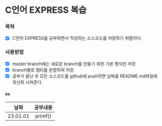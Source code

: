 # C언어 EXPRESS 복습
### 목적
- [X] C언어 EXPRESS를 공부하면서 작성하는 소스코드를 저장하기 위함이다.
### 사용방법
- [X] master branch에는 새로운 branch를 만들기 위한 기본 형식만 저장
- [X] branch별로 챕터를 분할하여 저장
- [X] 공부가 끝난 후 모든 소스코드를 github에 push하면 날짜를 README.md파일에 최신화 시켜준다.   
#### ex

|**날짜**|**공부내용**|
| :---: | :---: |
| 23.01.01 | printf() |
